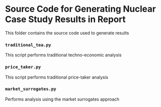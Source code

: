 # Source Code for Generating Nuclear Case Study Results in Report

This folder contains the source code used to generate results 

### `traditional_tea.py`

This script performs traditional techno-economic analysis

### `price_taker.py`

This script performs traditional price-taker analysis

### `market_surrogates.py`

Performs analysis using the market surrogates approach
